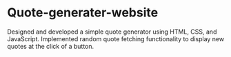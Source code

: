 # Quote-generater-website
Designed and developed a simple quote generator using HTML, CSS, and JavaScript.
Implemented random quote fetching functionality to display new quotes at the click of a button.

